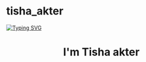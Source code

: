 # tisha_akter

[![Typing SVG](https://readme-typing-svg.demolab.com?font=Comfortaa&size=26&pause=1000&width=435&lines=Nice+to+meet+u.+.+.+)](https://git.io/typing-svg)

<h1 align="center"> I'm Tisha akter </h1>


